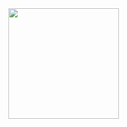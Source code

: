 
<img src="https://user-images.githubusercontent.com/103612714/163292869-a02910ff-107b-45a2-9433-faba136e4739.gif" width="220" height="220"/>
